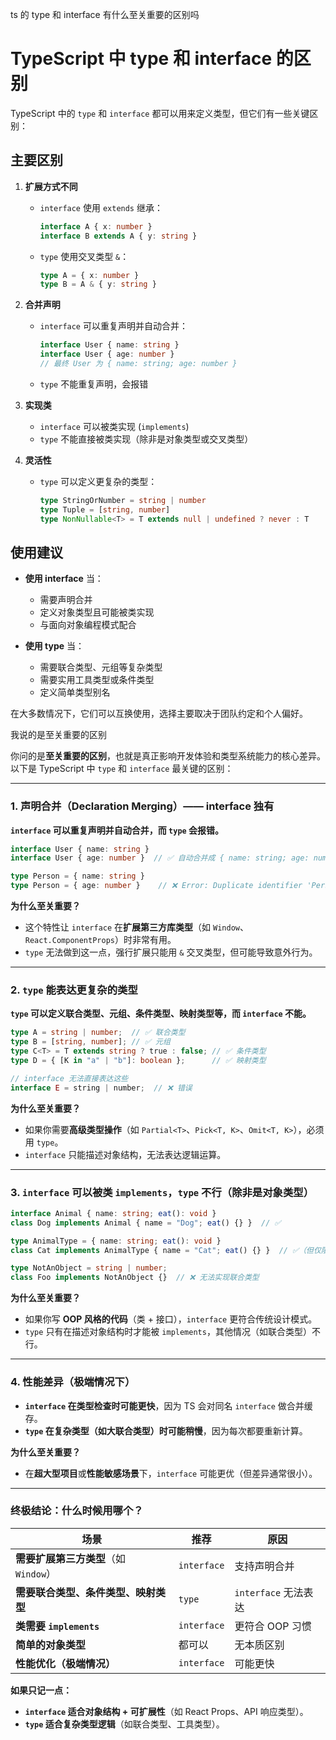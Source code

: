 
ts 的 type 和 interface 有什么至关重要的区别吗





# TypeScript 中 type 和 interface 的区别

TypeScript 中的 `type` 和 `interface` 都可以用来定义类型，但它们有一些关键区别：

## 主要区别

1. **扩展方式不同**
   - `interface` 使用 `extends` 继承：
     ```typescript
     interface A { x: number }
     interface B extends A { y: string }
     ```
   - `type` 使用交叉类型 `&`：
     ```typescript
     type A = { x: number }
     type B = A & { y: string }
     ```

2. **合并声明**
   - `interface` 可以重复声明并自动合并：
     ```typescript
     interface User { name: string }
     interface User { age: number }
     // 最终 User 为 { name: string; age: number }
     ```
   - `type` 不能重复声明，会报错

3. **实现类**
   - `interface` 可以被类实现 (`implements`)
   - `type` 不能直接被类实现（除非是对象类型或交叉类型）

4. **灵活性**
   - `type` 可以定义更复杂的类型：
     ```typescript
     type StringOrNumber = string | number
     type Tuple = [string, number]
     type NonNullable<T> = T extends null | undefined ? never : T
     ```

## 使用建议

- **使用 interface** 当：
  - 需要声明合并
  - 定义对象类型且可能被类实现
  - 与面向对象编程模式配合

- **使用 type** 当：
  - 需要联合类型、元组等复杂类型
  - 需要实用工具类型或条件类型
  - 定义简单类型别名

在大多数情况下，它们可以互换使用，选择主要取决于团队约定和个人偏好。





我说的是至关重要的区别





你问的是**至关重要的区别**，也就是真正影响开发体验和类型系统能力的核心差异。以下是 TypeScript 中 `type` 和 `interface` 最关键的区别：  

---

### **1. 声明合并（Declaration Merging）—— interface 独有**
**`interface` 可以重复声明并自动合并，而 `type` 会报错。**  
```typescript
interface User { name: string }
interface User { age: number }  // ✅ 自动合并成 { name: string; age: number }

type Person = { name: string }
type Person = { age: number }    // ❌ Error: Duplicate identifier 'Person'
```
**为什么至关重要？**  
- 这个特性让 `interface` 在**扩展第三方库类型**（如 `Window`、`React.ComponentProps`）时非常有用。
- `type` 无法做到这一点，强行扩展只能用 `&` 交叉类型，但可能导致意外行为。

---

### **2. `type` 能表达更复杂的类型**
**`type` 可以定义联合类型、元组、条件类型、映射类型等，而 `interface` 不能。**  
```typescript
type A = string | number;  // ✅ 联合类型
type B = [string, number]; // ✅ 元组
type C<T> = T extends string ? true : false; // ✅ 条件类型
type D = { [K in "a" | "b"]: boolean };      // ✅ 映射类型

// interface 无法直接表达这些
interface E = string | number;  // ❌ 错误
```
**为什么至关重要？**  
- 如果你需要**高级类型操作**（如 `Partial<T>`、`Pick<T, K>`、`Omit<T, K>`），必须用 `type`。
- `interface` 只能描述对象结构，无法表达逻辑运算。

---

### **3. `interface` 可以被类 `implements`，`type` 不行（除非是对象类型）**
```typescript
interface Animal { name: string; eat(): void }
class Dog implements Animal { name = "Dog"; eat() {} }  // ✅

type AnimalType = { name: string; eat(): void }
class Cat implements AnimalType { name = "Cat"; eat() {} }  // ✅（但仅限于对象类型）

type NotAnObject = string | number;
class Foo implements NotAnObject {}  // ❌ 无法实现联合类型
```
**为什么至关重要？**  
- 如果你写 **OOP 风格的代码**（类 + 接口），`interface` 更符合传统设计模式。
- `type` 只有在描述对象结构时才能被 `implements`，其他情况（如联合类型）不行。

---

### **4. 性能差异（极端情况下）**
- **`interface` 在类型检查时可能更快**，因为 TS 会对同名 `interface` 做合并缓存。
- **`type` 在复杂类型（如大联合类型）时可能稍慢**，因为每次都要重新计算。

**为什么至关重要？**  
- 在**超大型项目**或**性能敏感场景**下，`interface` 可能更优（但差异通常很小）。

---

### **终极结论：什么时候用哪个？**
| **场景** | **推荐** | **原因** |
|----------|---------|---------|
| **需要扩展第三方类型**（如 `Window`） | `interface` | 支持声明合并 |
| **需要联合类型、条件类型、映射类型** | `type` | `interface` 无法表达 |
| **类需要 `implements`** | `interface` | 更符合 OOP 习惯 |
| **简单的对象类型** | 都可以 | 无本质区别 |
| **性能优化（极端情况）** | `interface` | 可能更快 |

**如果只记一点：**  
- **`interface` 适合对象结构 + 可扩展性**（如 React Props、API 响应类型）。  
- **`type` 适合复杂类型逻辑**（如联合类型、工具类型）。


